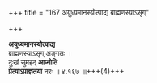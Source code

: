 +++
title = "167 अयुध्यमानस्योत्पाद्य ब्राह्मणस्याऽसृग्"

+++

**अयुध्यमानस्योत्पाद्य**  
ब्राह्मणस्याऽसृग् अङ्गतः ।  
दुःखं सुमहद् **आप्नोति**  
**प्रेत्याऽप्राज्ञतया** नरः  ॥ ४.१६७ ॥+++(4)+++  